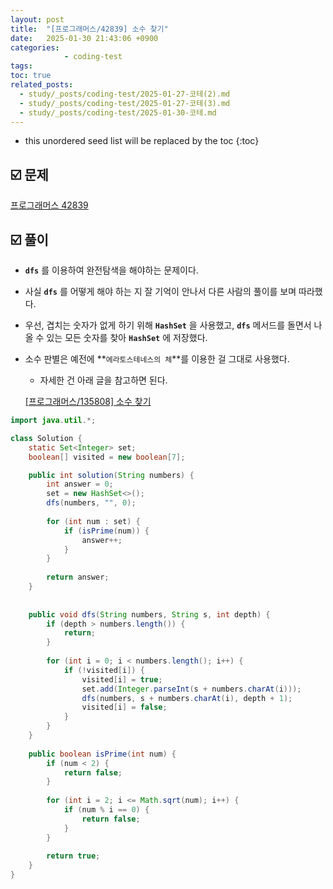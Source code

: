 ```yaml
---
layout: post
title:  "[프로그래머스/42839] 소수 찾기"
date:   2025-01-30 21:43:06 +0900
categories: 
            - coding-test
tags:        
toc: true
related_posts:
  - study/_posts/coding-test/2025-01-27-코테(2).md
  - study/_posts/coding-test/2025-01-27-코테(3).md
  - study/_posts/coding-test/2025-01-30-코테.md
---
```

* this unordered seed list will be replaced by the toc
{:toc}

## ☑️ 문제

[프로그래머스 42839](https://school.programmers.co.kr/learn/courses/30/lessons/42839)

## ☑️ 풀이

- **`dfs`** 를 이용하여 완전탐색을 해야하는 문제이다.
- 사실 **`dfs`** 를 어떻게 해야 하는 지 잘 기억이 안나서 다른 사람의 풀이를 보며 따라했다.
- 우선, 겹치는 숫자가 없게 하기 위해 **`HashSet`** 을 사용했고, **`dfs`** 메서드를 돌면서 나올 수 있는 모든 숫자를 찾아 **`HashSet`** 에 저장했다.
- 소수 판별은 예전에 **`에라토스테네스의 체`**를 이용한 걸 그대로 사용했다.
    - 자세한 건 아래 글을 참고하면 된다.
    
    [[프로그래머스/135808] 소수 찾기](https://yaejinkong.github.io/study/coding-test/2025-01-04-%EC%BD%94%ED%85%8C/)
    

```java
import java.util.*;

class Solution {
    static Set<Integer> set;
    boolean[] visited = new boolean[7];

    public int solution(String numbers) {
        int answer = 0;
        set = new HashSet<>();
        dfs(numbers, "", 0); 
        
        for (int num : set) {
            if (isPrime(num)) {
                answer++;
            }
        }
        
        return answer;
    }
    
    
    public void dfs(String numbers, String s, int depth) {
        if (depth > numbers.length()) {
            return;
        }
        
        for (int i = 0; i < numbers.length(); i++) {
            if (!visited[i]) {
                visited[i] = true;
                set.add(Integer.parseInt(s + numbers.charAt(i)));
                dfs(numbers, s + numbers.charAt(i), depth + 1);
                visited[i] = false;
            }
        }
    }
    
    public boolean isPrime(int num) {
        if (num < 2) {
            return false;
        }
        
        for (int i = 2; i <= Math.sqrt(num); i++) {
            if (num % i == 0) {
                return false;
            }
        }
        
        return true;
    }
}
```